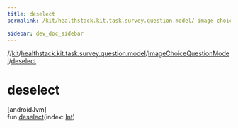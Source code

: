 ```yaml
---
title: deselect
permalink: /kit/healthstack.kit.task.survey.question.model/-image-choice-question-model/deselect.html

sidebar: dev_doc_sidebar
---
```

//[kit](../../../kit.html)/[healthstack.kit.task.survey.question.model](../index.html)/[ImageChoiceQuestionModel](index.html)/[deselect](deselect.html)



# deselect



[androidJvm]\
fun [deselect](deselect.html)(index: [Int](https://kotlinlang.org/api/latest/jvm/stdlib/kotlin/-int/index.html))




